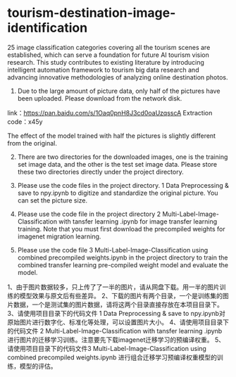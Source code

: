 # tourism-destination-image-identification
25 image classification categories covering all the tourism scenes are established, which can serve a foundation for future AI tourism vision research. This study contributes to existing literature by introducing intelligent automation framework to tourism big data research and advancing innovative methodologies of analyzing online destination photos.

1. Due to the large amount of picture data, only half of the pictures have been uploaded. Please download from the network disk.

link：https://pan.baidu.com/s/1Oaq0pnH8J3cd0oaUzqsscA    Extraction code：x45y

The effect of the model trained with half the pictures is slightly different from the original.

2. There are two directories for the downloaded images, one is the training set image data, and the other is the test set image data. Please store these two directories directly under the project directory.

3. Please use the code files in the project directory. 1 Data Preprocessing & save to npy.ipynb to digitize and standardize the original picture. You can set the picture size.

4. Please use the code file in the project directory 2 Multi-Label-Image-Classification with tansfer learning .ipynb for image transfer learning training. Note that you must first download the precompiled weights for imagenet migration learning.

5. Please use the code file 3 Multi-Label-Image-Classification using combined precompiled weights.ipynb in the project directory to train the combined transfer learning pre-compiled weight model and evaluate the model.



1、由于图片数据较多，只上传了了一半的图片，请从网盘下载。用一半的图片训练的模型效果与原文后有些差异。
2、下载的图片有两个目录，一个是训练集的图片数据，一个是测试集的图片数据，请将这两个目录直接存放在本项目目录下。
3、请使用项目目录下的代码文件 1  Data Preprocessing & save to npy.ipynb对原始图片进行数字化、标准化等处理，可以设置图片大小。
4、请使用项目目录下的代码文件 2 Multi-Label-Image-Classification with tansfer learning .ipynb 进行图片的迁移学习训练。注意要先下载imagenet迁移学习的预编译权重。
5、请使用项目目录下的代码文件3 Multi-Label-Image-Classification using combined precompiled weights.ipynb 进行组合迁移学习预编译权重模型的训练，模型的评估。

